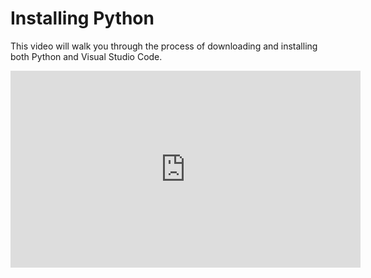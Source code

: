 # Installing Python

This video will walk you through the process of downloading and installing both Python and Visual Studio Code.

<iframe width="560" height="315" src="https://www.youtube.com/embed/-R6HFLp7tTs" frameborder="0" allow="accelerometer; autoplay; encrypted-media; gyroscope; picture-in-picture" allowfullscreen></iframe>



